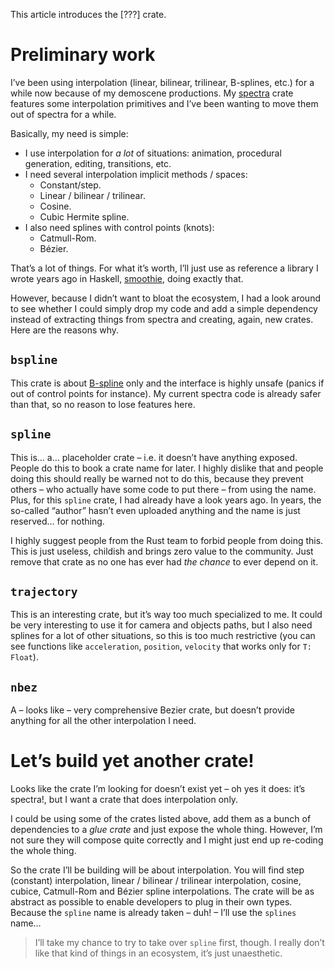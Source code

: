 This article introduces the [???] crate.

# Preliminary work

I’ve been using interpolation (linear, bilinear, trilinear, B-splines, etc.) for a while now because
of my demoscene productions. My [spectra](https://crates.io/crates/spectra) crate features some
interpolation primitives and I’ve been wanting to move them out of spectra for a while.

Basically, my need is simple:

  - I use interpolation for *a lot* of situations: animation, procedural generation, editing,
    transitions, etc.
  - I need several interpolation implicit methods / spaces:
    + Constant/step.
    + Linear / bilinear / trilinear.
    + Cosine.
    + Cubic Hermite spline.
  - I also need splines with control points (knots):
    + Catmull-Rom.
    + Bézier.

That’s a lot of things. For what it’s worth, I’ll just use as reference a library I wrote years ago
in Haskell, [smoothie], doing exactly that.

However, because I didn’t want to bloat the ecosystem, I had a look around to see whether I could
simply drop my code and add a simple dependency instead of extracting things from spectra and
creating, again, new crates. Here are the reasons why.

## `bspline`

This crate is about [B-spline] only and the interface is highly unsafe (panics if out of control
points for instance). My current spectra code is already safer than that, so no reason to lose
features here.

## `spline`

This is… a… placeholder crate – i.e. it doesn’t have anything exposed. People do this to book a
crate name for later. I highly dislike that and people doing this should really be warned not to do
this, because they prevent others – who actually have some code to put there – from using the name.
Plus, for this `spline` crate, I had already have a look years ago. In years, the so-called “author”
hasn’t even uploaded anything and the name is just reserved… for nothing.

I highly suggest people from the Rust team to forbid people from doing this. This is just useless,
childish and brings zero value to the community. Just remove that crate as no one has ever had *the
chance* to ever depend on it.

## `trajectory`

This is an interesting crate, but it’s way too much specialized to me. It could be very interesting
to use it for camera and objects paths, but I also need splines for a lot of other situations, so
this is too much restrictive (you can see functions like `acceleration`, `position`, `velocity` that
works only for `T: Float`).

## `nbez`

A – looks like – very comprehensive Bezier crate, but doesn’t provide anything for all the other
interpolation I need.

# Let’s build yet another crate!

Looks like the crate I’m looking for doesn’t exist yet – oh yes it does: it’s spectra!, but I want
a crate that does interpolation only.

I could be using some of the crates listed above, add them as a bunch of dependencies to a *glue
crate* and just expose the whole thing. However, I’m not sure they will compose quite correctly and
I might just end up re-coding the whole thing.

So the crate I’ll be building will be about interpolation. You will find step (constant)
interpolation, linear / bilinear / trilinear interpolation, cosine, cubice, Catmull-Rom and Bézier
spline interpolations. The crate will be as abstract as possible to enable developers to plug in
their own types. Because the `spline` name is already taken – duh! – I’ll use the `splines` name…

> I’ll take my chance to try to take over `spline` first, though. I really don’t like that kind of
> things in an ecosystem, it’s just unaesthetic.

[smoothie]: https://hackage.haskell.org/package/smoothie
[B-spline]: https://en.wikipedia.org/wiki/B-spline
